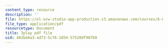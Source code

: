 ```yaml
---
content_type: resource
description: ''
file: https://ol-ocw-studio-app-production.s3.amazonaws.com/courses/6-849-geometric-folding-algorithms-linkages-origami-polyhedra-fall-2012/482be6a3ad735c76185457520df987b9_wctRwpa6j4.pdf
file_type: application/pdf
resourcetype: Document
title: 3play pdf file
uid: 482be6a3-ad73-5c76-1854-57520df987b9
---
```

